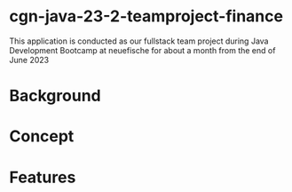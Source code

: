 # cgn-java-23-2-teamproject-finance
This application is conducted as our fullstack team project during Java Development Bootcamp at neuefische for about a month from the end of June 2023 

# Background

# Concept

# Features